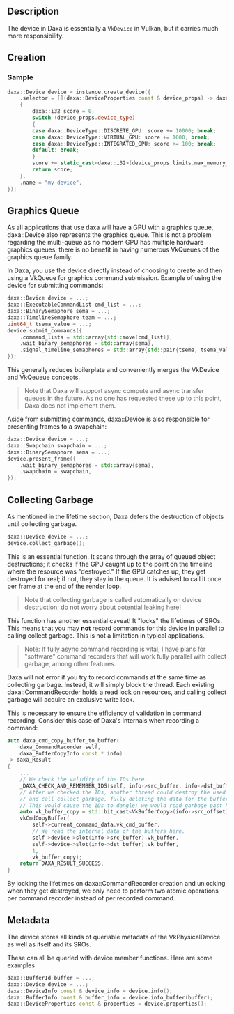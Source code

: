 ## Description

The device in Daxa is essentially a `VkDevice` in Vulkan, but it carries much more responsibility.

## Creation

### Sample

```cpp
daxa::Device device = instance.create_device({
    .selector = [](daxa::DeviceProperties const & device_props) -> daxa::i32
    {
        daxa::i32 score = 0;
        switch (device_props.device_type)
        {
        case daxa::DeviceType::DISCRETE_GPU: score += 10000; break;
        case daxa::DeviceType::VIRTUAL_GPU: score += 1000; break;
        case daxa::DeviceType::INTEGRATED_GPU: score += 100; break;
        default: break;
        }
        score += static_cast<daxa::i32>(device_props.limits.max_memory_allocation_count / 100000);
        return score;
    },
    .name = "my device",
});
```

## Graphics Queue

As all applications that use daxa will have a GPU with a graphics queue, daxa::Device also represents the graphics queue. This is not a problem regarding the multi-queue as no modern GPU has multiple hardware graphics queues; there is no benefit in having numerous VkQueues of the graphics queue family.

In Daxa, you use the device directly instead of choosing to create and then using a VkQueue for graphics command submission. Example of using the device for submitting commands:

```cpp
daxa::Device device = ...;
daxa::ExecutableCommandList cmd_list = ...;
daxa::BinarySemaphore sema = ...;
daxa::TimelineSemaphore team = ...;
uint64_t tsema_value = ...;
device.submit_commands({
    .command_lists = std::array{std::move(cmd_list)},
    .wait_binary_semaphores = std::array{sema},
    .signal_timeline_semaphores = std::array{std::pair{tsema, tsema_value}},
});
```

This generally reduces boilerplate and conveniently merges the VkDevice and VkQeueue concepts.

> Note that Daxa will support async compute and async transfer queues in the future. As no one has requested these up to this point, Daxa does not implement them.

Aside from submitting commands, daxa::Device is also responsible for presenting frames to a swapchain:

```cpp
daxa::Device device = ...;
daxa::Swapchain swapchain = ...;
daxa::BinarySemaphore sema = ...;
device.present_frame({
    .wait_binary_semaphores = std::array{sema},
    .swapchain = swapchain,
});
```

## Collecting Garbage

As mentioned in the lifetime section, Daxa defers the destruction of objects until collecting garbage.

```cpp
daxa::Device device = ...;
device.collect_garbage();
```

This is an essential function. It scans through the array of queued object destructions; it checks if the GPU caught up to the point on the timeline where the resource was "destroyed." If the GPU catches up, they get destroyed for real; if not, they stay in the queue. It is advised to call it once per frame at the end of the render loop.

> Note that collecting garbage is called automatically on device destruction; do not worry about potential leaking here!

This function has another essential caveat! It "locks" the lifetimes of SROs. This means that you may **not** record commands for this device in parallel to calling collect garbage. This is not a limitation in typical applications.

> Note: If fully async command recording is vital, I have plans for "software" command recorders that will work fully parallel with collect garbage, among other features.

Daxa will not error if you try to record commands at the same time as collecting garbage. Instead, it will simply block the thread. Each existing daxa::CommandRecorder holds a read lock on resources, and calling collect garbage will acquire an exclusive write lock.

This is necessary to ensure the efficiency of validation in command recording. Consider this case of Daxa's internals when recording a command:

```cpp
auto daxa_cmd_copy_buffer_to_buffer(
    daxa_CommandRecorder self, 
    daxa_BufferCopyInfo const * info) 
-> daxa_Result
{
    ...
    // We check the validity of the IDs here.
    _DAXA_CHECK_AND_REMEMBER_IDS(self, info->src_buffer, info->dst_buffer)            
    // After we checked the IDs, another thread could destroy the used buffers
    // and call collect garbage, fully deleting the data for the buffers internally.
    // This would cause the IDs to dangle; we would read garbage past here.
    auto vk_buffer_copy = std::bit_cast<VkBufferCopy>(info->src_offset);    
    vkCmdCopyBuffer(
        self->current_command_data.vk_cmd_buffer,
        // We read the internal data of the buffers here.
        self->device->slot(info->src_buffer).vk_buffer,                                 
        self->device->slot(info->dst_buffer).vk_buffer,
        1,
        vk_buffer_copy);
    return DAXA_RESULT_SUCCESS;
}
```

By locking the lifetimes on daxa::CommandRecorder creation and unlocking when they get destroyed, we only need to perform two atomic operations per command recorder instead of per recorded command.

## Metadata

The device stores all kinds of queriable metadata of the VkPhysicalDevice as well as itself and its SROs.

These can all be queried with device member functions. Here are some examples

```cpp
daxa::BufferId buffer = ...;
daxa::Device device = ...;
daxa::DeviceInfo const & device_info = device.info();
daxa::BufferInfo const & buffer_info = device.info_buffer(buffer);
daxa::DeviceProperties const & properties = device.properties();
```
